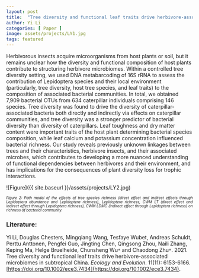 ```yaml
---
layout: post
title:  "Tree diversity and functional leaf traits drive herbivore-associated microbiomes in subtropical China."
author: Yi Li
categories: [ Paper ]
image: assets/projects/LY1.jpg
tags: featured
---
```


Herbivorous insects acquire microorganisms from host plants or soil, but it remains unclear how the diversity and functional composition of host plants contribute to structuring herbivore microbiomes. Within a controlled tree diversity setting, we used DNA metabarcoding of 16S rRNA to assess the contribution of Lepidoptera species and their local environment (particularly, tree diversity, host tree species, and leaf traits) to the composition of associated bacterial communities. In total, we obtained 7,909 bacterial OTUs from 634 caterpillar individuals comprising 146 species. Tree diversity was found to drive the diversity of caterpillar- associated bacteria both directly and indirectly via effects on caterpillar communities, and tree diversity was a stronger predictor of bacterial diversity than diversity of caterpillars. Leaf toughness and dry matter content were important traits of the host plant determining bacterial species composition, while leaf calcium and potassium concentration influenced bacterial richness. Our study reveals previously unknown linkages between trees and their characteristics, herbivore insects, and their associated microbes, which contributes to developing a more nuanced understanding of functional dependencies between herbivores and their environment, and has implications for the consequences of plant diversity loss for trophic interactions.

![Figure]({{ site.baseurl }}/assets/projects/LY2.jpg)
<p style='text-align: justify;' ><span style="font-style: italic; font-size:70%">Figure 2: Path model of the effects of tree species richness (direct effect and indirect effects through Lepidoptera abundance and Lepidoptera richness), Lepidoptera richness, CWM LT (direct effect and indirect effect through Lepidoptera richness), CWM LDMC (indirect effect through Lepidoptera richness) on richness of bacterial community.
</span></p>

### Literature:
Yi Li, Douglas Chesters, Mingqiang Wang, Tesfaye Wubet, Andreas Schuldt, Perttu Anttonen, Pengfei Guo, Jingting Chen, Qingsong Zhou, Naili Zhang, Keping Ma, Helge Bruelheide, Chunsheng Wu<code>&ast;</code> and Chaodong Zhu<code>&ast;</code>. 2021. Tree diversity and functional leaf traits drive herbivore-associated microbiomes in subtropical China. *Ecology and Evolution*. 11(11): 6153-6166. [https://doi.org/10.1002/ece3.7434](https://doi.org/10.1002/ece3.7434). 
